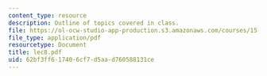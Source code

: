 ```yaml
---
content_type: resource
description: Outline of topics covered in class.
file: https://ol-ocw-studio-app-production.s3.amazonaws.com/courses/15-024-applied-economics-for-managers-summer-2004/62bf3ff617406cf7d5aad760588131ce_lec8.pdf
file_type: application/pdf
resourcetype: Document
title: lec8.pdf
uid: 62bf3ff6-1740-6cf7-d5aa-d760588131ce
---
```

